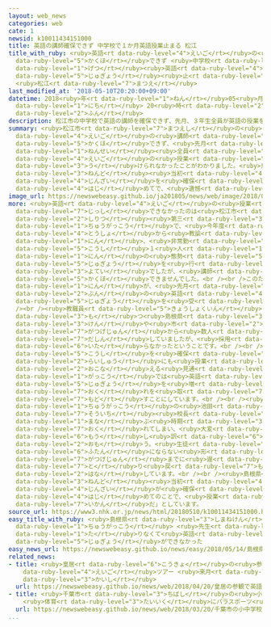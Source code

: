 ```yaml
---
layout: web_news
categories: web
cate: 1
newsid: k10011434151000
title: 英語の講師確保できず 中学校で１か月英語授業止まる 松江
title_with_ruby: <ruby>英語<rt data-ruby-level="4">えいご</rt></ruby>の<ruby>講師<rt data-ruby-level="5">こうし</rt></ruby><ruby>確保<rt
  data-ruby-level="5">かくほ</rt></ruby>できず <ruby>中学校<rt data-ruby-level="1">ちゅうがっこう</rt></ruby>で１か<ruby>月<rt
  data-ruby-level="1">げつ</rt></ruby><ruby>英語<rt data-ruby-level="4">えいご</rt></ruby><ruby>授業<rt
  data-ruby-level="5">じゅぎょう</rt></ruby><ruby>止<rt data-ruby-level="2">と</rt></ruby>まる
  <ruby>松江<rt data-ruby-level="7">まつえ</rt></ruby>
last_modified_at: '2018-05-10T20:20:00+09:00'
datetime: 2018<ruby>年<rt data-ruby-level="1">ねん</rt></ruby>05<ruby>月<rt data-ruby-level="1">がつ</rt></ruby>10<ruby>日<rt
  data-ruby-level="1">にち</rt></ruby> 20<ruby>時<rt data-ruby-level="2">じ</rt></ruby>20<ruby>分<rt
  data-ruby-level="2">ふん</rt></ruby>
description: 松江市の中学校で英語の講師を確保できず、先月、３年生全員が英語の授業を受けられなかったことがわかりました。島根県は「年度当初から人材を確保できなかったのは初めてで、遺憾だ」としています。
summary: <ruby>松江市<rt data-ruby-level="7">まつえし</rt></ruby>の<ruby>中学校<rt data-ruby-level="1">ちゅうがっこう</rt></ruby>で<ruby>英語<rt
  data-ruby-level="4">えいご</rt></ruby>の<ruby>講師<rt data-ruby-level="5">こうし</rt></ruby>を<ruby>確保<rt
  data-ruby-level="5">かくほ</rt></ruby>できず、<ruby>先月<rt data-ruby-level="1">せんげつ</rt></ruby>、３<ruby>年生<rt
  data-ruby-level="1">ねんせい</rt></ruby><ruby>全員<rt data-ruby-level="3">ぜんいん</rt></ruby>が<ruby>英語<rt
  data-ruby-level="4">えいご</rt></ruby>の<ruby>授業<rt data-ruby-level="5">じゅぎょう</rt></ruby>を<ruby>受<rt
  data-ruby-level="3">う</rt></ruby>けられなかったことがわかりました。<ruby>島根県<rt data-ruby-level="3">しまねけん</rt></ruby>は「<ruby>年度<rt
  data-ruby-level="3">ねんど</rt></ruby><ruby>当初<rt data-ruby-level="4">とうしょ</rt></ruby>から<ruby>人材<rt
  data-ruby-level="4">じんざい</rt></ruby>を<ruby>確保<rt data-ruby-level="5">かくほ</rt></ruby>できなかったのは<ruby>初<rt
  data-ruby-level="4">はじ</rt></ruby>めてで、<ruby>遺憾<rt data-ruby-level="7">いかん</rt></ruby>だ」としています。
image_url: https://newswebeasy.github.io/ja201805/news/web/image/2018/05/10/K10011434151_1805102012_1805102024_01_02.jpg
more: <ruby>英語<rt data-ruby-level="4">えいご</rt></ruby>の<ruby>授業<rt data-ruby-level="5">じゅぎょう</rt></ruby>を<ruby>実施<rt
  data-ruby-level="7">じっし</rt></ruby>できなかったのは<ruby>松江市<rt data-ruby-level="7">まつえし</rt></ruby>の<ruby>市立<rt
  data-ruby-level="2">しりつ</rt></ruby><ruby>第三<rt data-ruby-level="3">だいさん</rt></ruby><ruby>中学校<rt
  data-ruby-level="1">ちゅうがっこう</rt></ruby>で、<ruby>今年度<rt data-ruby-level="3">こんねんど</rt></ruby><ruby>当初<rt
  data-ruby-level="4">とうしょ</rt></ruby>から<ruby>教諭<rt data-ruby-level="7">きょうゆ</rt></ruby>２<ruby>人<rt
  data-ruby-level="1">にん</rt></ruby>、<ruby>非常勤<rt data-ruby-level="6">ひじょうきん</rt></ruby><ruby>講師<rt
  data-ruby-level="5">こうし</rt></ruby>１<ruby>人<rt data-ruby-level="1">にん</rt></ruby>の３<ruby>人<rt
  data-ruby-level="1">にん</rt></ruby>の<ruby>態勢<rt data-ruby-level="5">たいせい</rt></ruby>で<ruby>授業<rt
  data-ruby-level="5">じゅぎょう</rt></ruby>を<ruby>行<rt data-ruby-level="2">おこな</rt></ruby>う<ruby>予定<rt
  data-ruby-level="3">よてい</rt></ruby>でしたが、<ruby>講師<rt data-ruby-level="5">こうし</rt></ruby>を<ruby>確保<rt
  data-ruby-level="5">かくほ</rt></ruby>できませんでした。<br /><br />このため、３<ruby>年生<rt data-ruby-level="1">ねんせい</rt></ruby>の３クラス８９<ruby>人<rt
  data-ruby-level="1">にん</rt></ruby>が、<ruby>先月<rt data-ruby-level="1">せんげつ</rt></ruby>の１０コマ<ruby>分<rt
  data-ruby-level="2">ぶん</rt></ruby>の<ruby>英語<rt data-ruby-level="4">えいご</rt></ruby>の<ruby>授業<rt
  data-ruby-level="5">じゅぎょう</rt></ruby>を<ruby>受<rt data-ruby-level="3">う</rt></ruby>けられませんでした。<br
  /><br /><ruby>教職員<rt data-ruby-level="5">きょうしょくいん</rt></ruby>の<ruby>人事権<rt data-ruby-level="6">じんじけん</rt></ruby>を<ruby>持<rt
  data-ruby-level="3">も</rt></ruby>つ<ruby>島根県<rt data-ruby-level="3">しまねけん</rt></ruby>によりますと、<ruby>県<rt
  data-ruby-level="3">けん</rt></ruby>や<ruby>市<rt data-ruby-level="2">し</rt></ruby>が２<ruby>月下旬<rt
  data-ruby-level="7">がつげじゅん</rt></ruby>から<ruby>数人<rt data-ruby-level="2">すうにん</rt></ruby>に<ruby>打診<rt
  data-ruby-level="7">だしん</rt></ruby>していましたが、<ruby>採用<rt data-ruby-level="5">さいよう</rt></ruby>に<ruby>至<rt
  data-ruby-level="6">いた</rt></ruby>らなかったということです。<br /><br />その<ruby>後<rt data-ruby-level="2">ご</rt></ruby>、<ruby>講師<rt
  data-ruby-level="5">こうし</rt></ruby>を<ruby>確保<rt data-ruby-level="5">かくほ</rt></ruby>するめどがつき、<ruby>来週<rt
  data-ruby-level="2">らいしゅう</rt></ruby>にも<ruby>授業<rt data-ruby-level="5">じゅぎょう</rt></ruby>を<ruby>行<rt
  data-ruby-level="2">おこな</rt></ruby>える<ruby>見通<rt data-ruby-level="2">みとお</rt></ruby>しだということで、<ruby>学校<rt
  data-ruby-level="1">がっこう</rt></ruby>では<ruby>英語<rt data-ruby-level="4">えいご</rt></ruby>の<ruby>授業<rt
  data-ruby-level="5">じゅぎょう</rt></ruby>を<ruby>増<rt data-ruby-level="5">ふ</rt></ruby>やして、<ruby>遅<rt
  data-ruby-level="7">おく</rt></ruby>れを<ruby>取<rt data-ruby-level="7">と</rt></ruby>り<ruby>戻<rt
  data-ruby-level="7">もど</rt></ruby>すことにしています。<br /><br /><ruby>第三<rt data-ruby-level="3">だいさん</rt></ruby><ruby>中学校<rt
  data-ruby-level="1">ちゅうがっこう</rt></ruby>の<ruby>池田<rt data-ruby-level="2">いけだ</rt></ruby><ruby>宗市<rt
  data-ruby-level="7">そういち</rt></ruby><ruby>校長<rt data-ruby-level="2">こうちょう</rt></ruby>は「<ruby>学<rt
  data-ruby-level="1">まな</rt></ruby>ぶ<ruby>時期<rt data-ruby-level="3">じき</rt></ruby>が<ruby>遅<rt
  data-ruby-level="7">おく</rt></ruby>れてしまい、<ruby>大変<rt data-ruby-level="4">たいへん</rt></ruby><ruby>申<rt
  data-ruby-level="6">もう</rt></ruby>し<ruby>訳<rt data-ruby-level="6">わけ</rt></ruby>なく<ruby>思<rt
  data-ruby-level="2">おも</rt></ruby>う。<ruby>生徒<rt data-ruby-level="4">せいと</rt></ruby>の<ruby>負担<rt
  data-ruby-level="6">ふたん</rt></ruby>にならない<ruby>形<rt data-ruby-level="2">かたち</rt></ruby>で、６<ruby>月下旬<rt
  data-ruby-level="7">がつげじゅん</rt></ruby>までに<ruby>遅<rt data-ruby-level="7">おく</rt></ruby>れを<ruby>取<rt
  data-ruby-level="7">と</rt></ruby>り<ruby>戻<rt data-ruby-level="7">もど</rt></ruby>したい」と<ruby>話<rt
  data-ruby-level="2">はな</rt></ruby>しています。<br /><br /><ruby>島根県<rt data-ruby-level="3">しまねけん</rt></ruby>は「<ruby>年度<rt
  data-ruby-level="3">ねんど</rt></ruby><ruby>当初<rt data-ruby-level="4">とうしょ</rt></ruby>から<ruby>人材<rt
  data-ruby-level="4">じんざい</rt></ruby>が<ruby>確保<rt data-ruby-level="5">かくほ</rt></ruby>できなかったのは<ruby>初<rt
  data-ruby-level="4">はじ</rt></ruby>めてのことで、<ruby>授業<rt data-ruby-level="5">じゅぎょう</rt></ruby>ができなかったのは<ruby>遺憾<rt
  data-ruby-level="7">いかん</rt></ruby>だ」としています。
source_url: https://www3.nhk.or.jp/news/html/20180510/k10011434151000.html
easy_title_with_ruby: <ruby>島根県<rt data-ruby-level="3">しまねけん</rt></ruby>の<ruby>中学校<rt
  data-ruby-level="1">ちゅうがっこう</rt></ruby> <ruby>先生<rt data-ruby-level="1">せんせい</rt></ruby>が<ruby>足<rt
  data-ruby-level="1">た</rt></ruby>りなくて<ruby>英語<rt data-ruby-level="4">えいご</rt></ruby>の<ruby>授業<rt
  data-ruby-level="5">じゅぎょう</rt></ruby>ができなかった
easy_news_url: https://newswebeasy.github.io/news/easy/2018/05/14/島根県の中学校-先生が足りなくて英語の授業ができなかった
related_news:
- title: <ruby>皇居<rt data-ruby-level="6">こうきょ</rt></ruby>の<ruby>参観<rt data-ruby-level="4">さんかん</rt></ruby>で<ruby>英語<rt
    data-ruby-level="4">えいご</rt></ruby>ツアー <ruby>来月<rt data-ruby-level="2">らいげつ</rt></ruby>から<ruby>開始<rt
    data-ruby-level="3">かいし</rt></ruby>
  url: https://newswebeasy.github.io/news/web/2018/04/20/皇居の参観で英語ツアー-来月から開始
- title: <ruby>千葉市<rt data-ruby-level="3">ちばし</rt></ruby>の<ruby>小中学校<rt data-ruby-level="1">しょうちゅうがっこう</rt></ruby>
    <ruby>体育<rt data-ruby-level="3">たいいく</rt></ruby>にパラスポーツ<ruby>導入<rt data-ruby-level="5">どうにゅう</rt></ruby>へ
  url: https://newswebeasy.github.io/news/web/2018/03/20/千葉市の小中学校-体育にパラスポーツ導入へ
...
```


